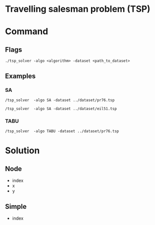 # Travelling salesman problem (TSP)

# Command

## Flags

```
./tsp_solver -algo <algorithm> -dataset <path_to_dataset>
```

## Examples

### SA

```
/tsp_solver  -algo SA -dataset ../dataset/pr76.tsp
```

```
/tsp_solver  -algo SA -dataset ../dataset/eil51.tsp
```

### TABU

```
/tsp_solver  -algo TABU -dataset ../dataset/pr76.tsp
```

# Solution

## Node

- index
- x
- y

## Simple

- index